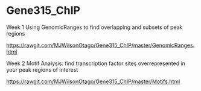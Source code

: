 # Gene315_ChIP


Week 1 Using GenomicRanges to find overlapping and subsets of peak regions

https://rawgit.com/MJWilsonOtago/Gene315_ChIP/master/GenomicRanges.html


Week 2 Motif Analysis: find transcription factor sites overrepresented in your peak regions of interest

https://rawgit.com/MJWilsonOtago/Gene315_ChIP/master/Motifs.html
